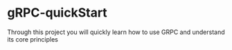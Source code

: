 # gRPC-quickStart
Through this project you will quickly learn how to use GRPC and understand its core principles
